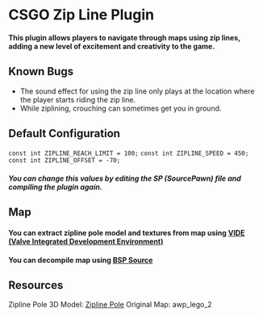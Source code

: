 
# CSGO Zip Line Plugin
#### This plugin allows players to navigate through maps using zip lines, adding a new level of excitement and creativity to the game.


## Known Bugs
- The sound effect for using the zip line only plays at the location where the player starts riding the zip line.
- While ziplining, crouching can sometimes get you in ground.


## Default Configuration

`const int ZIPLINE_REACH_LIMIT = 100;`
`const int ZIPLINE_SPEED = 450;`
`const int ZIPLINE_OFFSET = -70;`

##### You can change this values by editing the SP (SourcePawn) file and compiling the plugin again.

## Map
#### You can extract zipline pole model and textures from map using [VIDE (Valve Integrated Development Environment)](https://developer.valvesoftware.com/wiki/VIDE)

#### You can decompile map using [BSP Source](https://developer.valvesoftware.com/wiki/BSPSource)

## Resources
Zipline Pole 3D Model: [Zipline Pole](https://sketchfab.com/3d-models/fortnite-zipline-pole-db8eb25739ec4207b51661b2be5273b6)
Original Map: awp_lego_2

